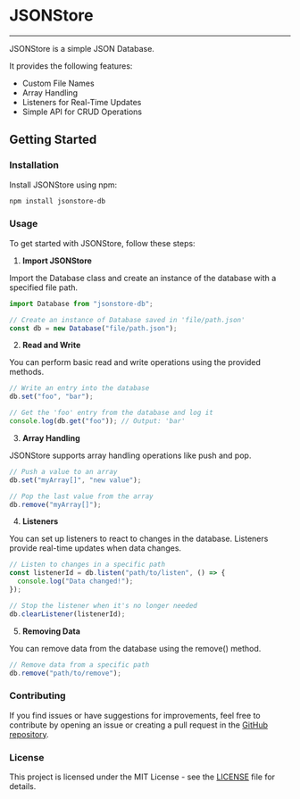 # JSONStore

---

JSONStore is a simple JSON Database.

It provides the following features:

- Custom File Names
- Array Handling
- Listeners for Real-Time Updates
- Simple API for CRUD Operations

## Getting Started

### Installation

Install JSONStore using npm:

```sh
npm install jsonstore-db
```

### Usage

To get started with JSONStore, follow these steps:

1. **Import JSONStore**

Import the Database class and create an instance of the database with a specified file path.

```js
import Database from "jsonstore-db";

// Create an instance of Database saved in 'file/path.json'
const db = new Database("file/path.json");
```

2. **Read and Write**

You can perform basic read and write operations using the provided methods.

```js
// Write an entry into the database
db.set("foo", "bar");

// Get the 'foo' entry from the database and log it
console.log(db.get("foo")); // Output: 'bar'
```

3. **Array Handling**

JSONStore supports array handling operations like push and pop.

```js
// Push a value to an array
db.set("myArray[]", "new value");

// Pop the last value from the array
db.remove("myArray[]");
```

4. **Listeners**

You can set up listeners to react to changes in the database. Listeners provide real-time updates when data changes.

```js
// Listen to changes in a specific path
const listenerId = db.listen("path/to/listen", () => {
  console.log("Data changed!");
});

// Stop the listener when it's no longer needed
db.clearListener(listenerId);
```

5. **Removing Data**

You can remove data from the database using the remove() method.

```js
// Remove data from a specific path
db.remove("path/to/remove");
```

### Contributing

If you find issues or have suggestions for improvements, feel free to contribute by opening an issue or creating a pull request in the [GitHub repository](https://github.com/Tom-on64/jsonstore-db/issues).

### License

This project is licensed under the MIT License - see the [LICENSE](https://github.com/Tom-on64/jsonstore-db/blob/main/LICENSE) file for details.
